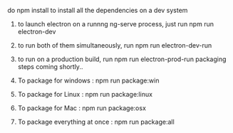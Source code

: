 do npm install to install all the dependencies on a dev system
1. to launch electron on a runnng ng-serve process, just run npm run electron-dev
2. to run both of them simultaneously, run npm run electron-dev-run
3. to run on a production build, run npm run electron-prod-run
packaging steps coming shortly..

1. To package for windows : npm run package:win
2. To package for Linux : npm run package:linux
3. To package for Mac : npm run package:osx
4. To package everything at once : npm run package:all
